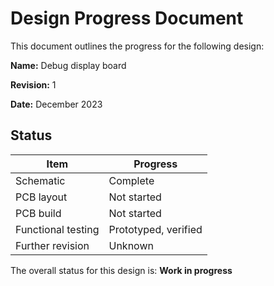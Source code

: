 # Design Progress Document
This document outlines the progress for the following design:

**Name:** Debug display board

**Revision:** 1

**Date:** December 2023

## Status
| Item | Progress |
|--|--|
| Schematic | Complete |
| PCB layout | Not started |
| PCB build | Not started |
| Functional testing | Prototyped, verified |
| Further revision | Unknown |

The overall status for this design is: **Work in progress**
